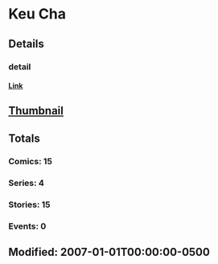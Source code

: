 # Keu  Cha 
## Details
### detail
#### [Link](http://marvel.com/comics/creators/533/keu_cha?utm_campaign=apiRef&utm_source=225578a89fc76f3d20fbffda5d17a88d)
## [Thumbnail](http://i.annihil.us/u/prod/marvel/i/mg/9/e0/4bc5d8a3918f7.jpg)
## Totals
### Comics: 15
### Series: 4
### Stories: 15
### Events: 0
## Modified: 2007-01-01T00:00:00-0500